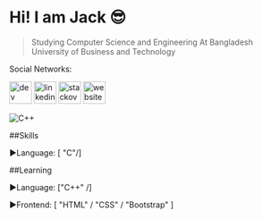 # Hi! I am Jack :sunglasses:
>Studying Computer Science and Engineering At Bangladesh University of Business and Technology


Social Networks:

[<img src='https://cdn.jsdelivr.net/npm/simple-icons@3.0.1/icons/dev-dot-to.svg' alt='dev' height='40'>](https://dev.to/https://dev.to/jps27cse?fbclid=IwAR3wAzTreOvOka2CAGm3puMM-0b39UEphuophAUg3MfYqpjHOhxj-SkLyV4)  [<img src='https://cdn.jsdelivr.net/npm/simple-icons@3.0.1/icons/linkedin.svg' alt='linkedin' height='40'>](https://www.linkedin.com/in/https://www.linkedin.com/in/jps27CSE?fbclid=IwAR3khAqEdqbGS5TgPTfWnrERoYrA4FDluEaw7Ls_OLhZjwx3AgSDDkD8ukQ&challengeId=AQGpU4bqmWo8JQAAAXNnU1HW_5lhVQ5IR0rn_u-bL7F0oSnDligDqsC-zzZWz7-XkPk00MMt2al98U6fvVP2nXYCNImeQnXLzg&submissionId=6d11210f-5f2b-2316-eea9-148ccb6e9c45/)  [<img src='https://cdn.jsdelivr.net/npm/simple-icons@3.0.1/icons/stackoverflow.svg' alt='stackoverflow' height='40'>](https://stackoverflow.com/users/13438724/jack-pritom-soren)  [<img src='https://cdn.jsdelivr.net/npm/simple-icons@3.0.1/icons/icloud.svg' alt='website' height='40'>](https://jps27cse.github.io/Portfolio-/?fbclid=IwAR34EqaxmzyzzrbQUr7NlLIft8ibyXi6pE2oZRLBqtnm7sw-Q28oJPW5P20)  









![C++](https://media.geeksforgeeks.org/wp-content/cdn-uploads/titleShadow-1024x341.png)


##Skills

  :arrow_forward:Language:  [ "C"/]


##Learning 

  :arrow_forward:Language:  ["C++" /]
  
  :arrow_forward:Frontend:  [ "HTML" / "CSS" / "Bootstrap" ]

